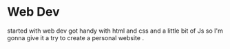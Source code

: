 # Web Dev

started with web dev got handy with html and css and a little bit of Js so 
I'm gonna give it a try to create a personal website .
